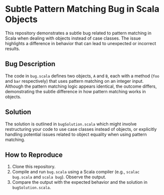 # Subtle Pattern Matching Bug in Scala Objects

This repository demonstrates a subtle bug related to pattern matching in Scala when dealing with objects instead of case classes.  The issue highlights a difference in behavior that can lead to unexpected or incorrect results. 

## Bug Description
The code in `bug.scala` defines two objects, `A` and `B`, each with a method (`foo` and `bar` respectively) that uses pattern matching on an integer input. Although the pattern matching logic appears identical, the outcome differs, demonstrating the subtle difference in how pattern matching works in objects.

## Solution
The solution is outlined in `bugSolution.scala` which might involve restructuring your code to use case classes instead of objects, or explicitly handling potential issues related to object equality when using pattern matching.

## How to Reproduce
1. Clone this repository.
2. Compile and run `bug.scala` using a Scala compiler (e.g., `scalac bug.scala` and `scala bug`). Observe the output.
3. Compare the output with the expected behavior and the solution in `bugSolution.scala`.